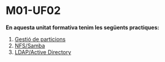 # M01-UF02
**En aquesta unitat formativa tenim les següents practiques:**
1. <a href="https://htmlpreview.github.io/?https://github.com/Ruben-BT/Portfoli/blob/main/Portfoli/Moduls/MP01-Sistemes_Informàtics/UF02/Pràctica_Gestió_de_particions/PrcticaGestideparticions.html">Gestió de particions</a>
2. <a href="https://htmlpreview.github.io/?https://github.com/Ruben-BT/Portfoli/blob/main/Portfoli/Moduls/MP01-Sistemes_Informàtics/UF02/Pràctica_NFS_Samba/PrcticaNFSSamba.html">NFS/Samba</a>
3. <a href="https://htmlpreview.github.io/?https://github.com/Ruben-BT/Portfoli/blob/main/Portfoli/Moduls/MP01-Sistemes_Informàtics/UF02/Pràctica_LDAP_i_Active_Directory/PrcticaLDAPiActiveDirectory.html">LDAP/Active Directory</a>

